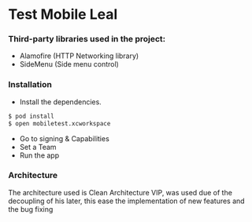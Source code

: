 # Test Mobile Leal

### Third-party libraries used in the project:
  - Alamofire (HTTP Networking library)
  - SideMenu (Side menu control)
  
### Installation

  - Install the dependencies.

```sh
$ pod install
$ open mobiletest.xcworkspace
```
  - Go to signing & Capabilities
  - Set a Team
  - Run the app

### Architecture

The architecture used is Clean Architecture VIP, was used due of the decoupling of his later, this ease the implementation of new features and the bug fixing



